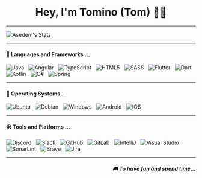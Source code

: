 <h1 align="center">Hey, I'm Tomino (Tom) 👩‍💻</h1>


<hr>

<img align="center" src="https://github-readme-stats.vercel.app/api?username=Asedem&show_icons=true&theme=radical" alt="Asedem's Stats"/>

<hr>

<h4>🔭  Languages and Frameworks ...</h4>

<p>
    <img src="https://img.shields.io/badge/Java-ED8B00?style=for-the-badge&logo=java&logoColor=white" alt="Java">&nbsp;&nbsp;
    <img src="https://img.shields.io/badge/Angular-DD0031?style=for-the-badge&logo=angular&logoColor=white" alt="Angular">&nbsp;&nbsp;
    <img src="https://img.shields.io/badge/TypeScript-007ACC?style=for-the-badge&logo=typescript&logoColor=white" alt="TypeScript">&nbsp;&nbsp;
    <img src="https://img.shields.io/badge/HTML5-E34F26?style=for-the-badge&logo=html5&logoColor=white" alt="HTML5">&nbsp;&nbsp;
    <img src="https://img.shields.io/badge/Sass-CC6699?style=for-the-badge&logo=sass&logoColor=white" alt="SASS">&nbsp;&nbsp;
    <img src="https://img.shields.io/badge/Flutter-02569B?style=for-the-badge&logo=flutter&logoColor=white" alt="Flutter">&nbsp;&nbsp;
    <img src="https://img.shields.io/badge/Dart-0175C2?style=for-the-badge&logo=dart&logoColor=white" alt="Dart">&nbsp;&nbsp;
    <img src="https://img.shields.io/badge/Kotlin-0095D5?&style=for-the-badge&logo=kotlin&logoColor=white" alt="Kotlin">&nbsp;&nbsp;
    <img src="https://img.shields.io/badge/C%23-239120?style=for-the-badge&logo=c-sharp&logoColor=white" alt="C#">&nbsp;&nbsp;
    <img src="https://img.shields.io/badge/Spring-6DB33F?style=for-the-badge&logo=spring&logoColor=white" alt="Spring">
</p>

<hr>

<h4>🌱  Operating Systems ...</h4>

<p>
    <img src="https://img.shields.io/badge/Ubuntu-E95420?style=for-the-badge&logo=ubuntu&logoColor=white" alt="Ubuntu">&nbsp;&nbsp;
    <img src="https://img.shields.io/badge/Debian-A81D33?style=for-the-badge&logo=debian&logoColor=white" alt="Debian">&nbsp;&nbsp;
    <img src="https://img.shields.io/badge/Windows-0078D6?style=for-the-badge&logo=windows&logoColor=white" alt="Windows">&nbsp;&nbsp;
    <img src="https://img.shields.io/badge/Android-3DDC84?style=for-the-badge&logo=android&logoColor=white" alt="Android">&nbsp;&nbsp;
    <img src="https://img.shields.io/badge/iOS-000000?style=for-the-badge&logo=ios&logoColor=white" alt="IOS">&nbsp;&nbsp;
</p>

<hr>

<h4>🛠️ Tools and Platforms ...</h4>
<p>
    <img src="https://img.shields.io/badge/Discord-7289DA?style=for-the-badge&logo=discord&logoColor=white" alt="Discord">&nbsp;&nbsp;
    <img src="https://img.shields.io/badge/Slack-4A154B?style=for-the-badge&logo=slack&logoColor=white" alt="Slack">&nbsp;&nbsp;
    <img src="https://img.shields.io/badge/GitHub-100000?style=for-the-badge&logo=github&logoColor=white" alt="GitHub">&nbsp;&nbsp;
    <img src="https://img.shields.io/badge/GitLab-330F63?style=for-the-badge&logo=gitlab&logoColor=white" alt="GitLab">&nbsp;&nbsp;
    <img src="https://img.shields.io/badge/IntelliJ_IDEA-000000.svg?style=for-the-badge&logo=intellij-idea&logoColor=white" alt="IntelliJ">&nbsp;&nbsp;
    <img src="https://img.shields.io/badge/Visual_Studio-5C2D91?style=for-the-badge&logo=visual%20studio&logoColor=white" alt="Visual Studio">&nbsp;&nbsp;
    <img src="https://img.shields.io/badge/SonarLint-CB2029?style=for-the-badge&logo=sonarlint&logoColor=white" alt="SonarLint">&nbsp;&nbsp;
    <img src="https://img.shields.io/badge/Brave-FF1B2D?style=for-the-badge&logo=Brave&logoColor=white" alt="Brave">&nbsp;&nbsp;
    <img src="https://img.shields.io/badge/Jira-0052CC?style=for-the-badge&logo=Jira&logoColor=white" alt="Jira">&nbsp;&nbsp;
</p>

<hr>

<h5 align="right">🎮 To have fun and spend time...</h5>
